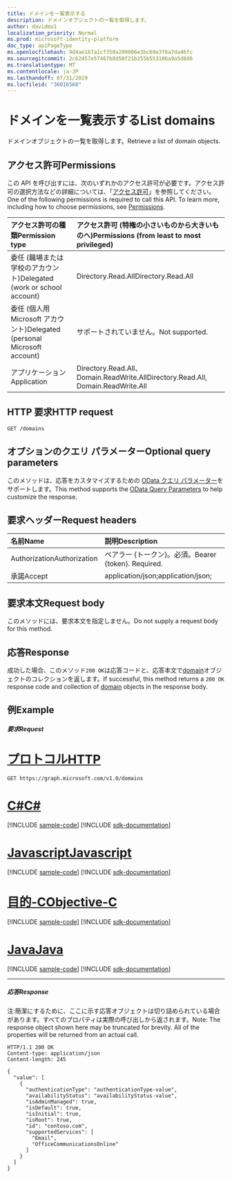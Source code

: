 ```yaml
---
title: ドメインを一覧表示する
description: ドメインオブジェクトの一覧を取得します。
author: davidmu1
localization_priority: Normal
ms.prod: microsoft-identity-platform
doc_type: apiPageType
ms.openlocfilehash: 9d4ae1b7a1cf350a209006e3bc69e3f6a7da46fc
ms.sourcegitcommit: 2c62457e57467b8d50f21b255b553106a9a5d8d6
ms.translationtype: MT
ms.contentlocale: ja-JP
ms.lasthandoff: 07/31/2019
ms.locfileid: "36016568"
---
```

# <a name="list-domains"></a><span data-ttu-id="1144e-103">ドメインを一覧表示する</span><span class="sxs-lookup"><span data-stu-id="1144e-103">List domains</span></span>

<span data-ttu-id="1144e-104">ドメインオブジェクトの一覧を取得します。</span><span class="sxs-lookup"><span data-stu-id="1144e-104">Retrieve a list of domain objects.</span></span>

## <a name="permissions"></a><span data-ttu-id="1144e-105">アクセス許可</span><span class="sxs-lookup"><span data-stu-id="1144e-105">Permissions</span></span>
<span data-ttu-id="1144e-p101">この API を呼び出すには、次のいずれかのアクセス許可が必要です。アクセス許可の選択方法などの詳細については、「[アクセス許可](/graph/permissions-reference)」を参照してください。</span><span class="sxs-lookup"><span data-stu-id="1144e-p101">One of the following permissions is required to call this API. To learn more, including how to choose permissions, see [Permissions](/graph/permissions-reference).</span></span>

|<span data-ttu-id="1144e-108">アクセス許可の種類</span><span class="sxs-lookup"><span data-stu-id="1144e-108">Permission type</span></span>      | <span data-ttu-id="1144e-109">アクセス許可 (特権の小さいものから大きいものへ)</span><span class="sxs-lookup"><span data-stu-id="1144e-109">Permissions (from least to most privileged)</span></span>              |
|:--------------------|:---------------------------------------------------------|
|<span data-ttu-id="1144e-110">委任 (職場または学校のアカウント)</span><span class="sxs-lookup"><span data-stu-id="1144e-110">Delegated (work or school account)</span></span> | <span data-ttu-id="1144e-111">Directory.Read.All</span><span class="sxs-lookup"><span data-stu-id="1144e-111">Directory.Read.All</span></span>    |
|<span data-ttu-id="1144e-112">委任 (個人用 Microsoft アカウント)</span><span class="sxs-lookup"><span data-stu-id="1144e-112">Delegated (personal Microsoft account)</span></span> | <span data-ttu-id="1144e-113">サポートされていません。</span><span class="sxs-lookup"><span data-stu-id="1144e-113">Not supported.</span></span>    |
|<span data-ttu-id="1144e-114">アプリケーション</span><span class="sxs-lookup"><span data-stu-id="1144e-114">Application</span></span> | <span data-ttu-id="1144e-115">Directory.Read.All、Domain.ReadWrite.All</span><span class="sxs-lookup"><span data-stu-id="1144e-115">Directory.Read.All, Domain.ReadWrite.All</span></span> |

## <a name="http-request"></a><span data-ttu-id="1144e-116">HTTP 要求</span><span class="sxs-lookup"><span data-stu-id="1144e-116">HTTP request</span></span>
<!-- { "blockType": "ignored" } -->
```http
GET /domains
```
## <a name="optional-query-parameters"></a><span data-ttu-id="1144e-117">オプションのクエリ パラメーター</span><span class="sxs-lookup"><span data-stu-id="1144e-117">Optional query parameters</span></span>
<span data-ttu-id="1144e-118">このメソッドは、応答をカスタマイズするための [OData クエリ パラメーター](https://developer.microsoft.com/graph/docs/concepts/query_parameters)をサポートします。</span><span class="sxs-lookup"><span data-stu-id="1144e-118">This method supports the [OData Query Parameters](https://developer.microsoft.com/graph/docs/concepts/query_parameters) to help customize the response.</span></span>

## <a name="request-headers"></a><span data-ttu-id="1144e-119">要求ヘッダー</span><span class="sxs-lookup"><span data-stu-id="1144e-119">Request headers</span></span>
| <span data-ttu-id="1144e-120">名前</span><span class="sxs-lookup"><span data-stu-id="1144e-120">Name</span></span>      |<span data-ttu-id="1144e-121">説明</span><span class="sxs-lookup"><span data-stu-id="1144e-121">Description</span></span>|
|:----------|:----------|
| <span data-ttu-id="1144e-122">Authorization</span><span class="sxs-lookup"><span data-stu-id="1144e-122">Authorization</span></span>  | <span data-ttu-id="1144e-p102">ベアラー {トークン}。必須。</span><span class="sxs-lookup"><span data-stu-id="1144e-p102">Bearer {token}. Required.</span></span>|
| <span data-ttu-id="1144e-125">承諾</span><span class="sxs-lookup"><span data-stu-id="1144e-125">Accept</span></span>         | <span data-ttu-id="1144e-126">application/json;</span><span class="sxs-lookup"><span data-stu-id="1144e-126">application/json;</span></span> |

## <a name="request-body"></a><span data-ttu-id="1144e-127">要求本文</span><span class="sxs-lookup"><span data-stu-id="1144e-127">Request body</span></span>
<span data-ttu-id="1144e-128">このメソッドには、要求本文を指定しません。</span><span class="sxs-lookup"><span data-stu-id="1144e-128">Do not supply a request body for this method.</span></span>

## <a name="response"></a><span data-ttu-id="1144e-129">応答</span><span class="sxs-lookup"><span data-stu-id="1144e-129">Response</span></span>

<span data-ttu-id="1144e-130">成功した場合、このメソッド`200 OK`は応答コードと、応答本文で[domain](../resources/domain.md)オブジェクトのコレクションを返します。</span><span class="sxs-lookup"><span data-stu-id="1144e-130">If successful, this method returns a `200 OK` response code and collection of [domain](../resources/domain.md) objects in the response body.</span></span>
## <a name="example"></a><span data-ttu-id="1144e-131">例</span><span class="sxs-lookup"><span data-stu-id="1144e-131">Example</span></span>
##### <a name="request"></a><span data-ttu-id="1144e-132">要求</span><span class="sxs-lookup"><span data-stu-id="1144e-132">Request</span></span>


# <a name="httptabhttp"></a>[<span data-ttu-id="1144e-133">プロトコル</span><span class="sxs-lookup"><span data-stu-id="1144e-133">HTTP</span></span>](#tab/http)
<!-- {
  "blockType": "request",
  "name": "get_domains"
}-->
```http
GET https://graph.microsoft.com/v1.0/domains
```
# <a name="ctabcsharp"></a>[<span data-ttu-id="1144e-134">C#</span><span class="sxs-lookup"><span data-stu-id="1144e-134">C#</span></span>](#tab/csharp)
[!INCLUDE [sample-code](../includes/snippets/csharp/get-domains-csharp-snippets.md)]
[!INCLUDE [sdk-documentation](../includes/snippets/snippets-sdk-documentation-link.md)]

# <a name="javascripttabjavascript"></a>[<span data-ttu-id="1144e-135">Javascript</span><span class="sxs-lookup"><span data-stu-id="1144e-135">Javascript</span></span>](#tab/javascript)
[!INCLUDE [sample-code](../includes/snippets/javascript/get-domains-javascript-snippets.md)]
[!INCLUDE [sdk-documentation](../includes/snippets/snippets-sdk-documentation-link.md)]

# <a name="objective-ctabobjc"></a>[<span data-ttu-id="1144e-136">目的-C</span><span class="sxs-lookup"><span data-stu-id="1144e-136">Objective-C</span></span>](#tab/objc)
[!INCLUDE [sample-code](../includes/snippets/objc/get-domains-objc-snippets.md)]
[!INCLUDE [sdk-documentation](../includes/snippets/snippets-sdk-documentation-link.md)]

# <a name="javatabjava"></a>[<span data-ttu-id="1144e-137">Java</span><span class="sxs-lookup"><span data-stu-id="1144e-137">Java</span></span>](#tab/java)
[!INCLUDE [sample-code](../includes/snippets/java/get-domains-java-snippets.md)]
[!INCLUDE [sdk-documentation](../includes/snippets/snippets-sdk-documentation-link.md)]

---

##### <a name="response"></a><span data-ttu-id="1144e-138">応答</span><span class="sxs-lookup"><span data-stu-id="1144e-138">Response</span></span>
<span data-ttu-id="1144e-p103">注:簡潔にするために、ここに示す応答オブジェクトは切り詰められている場合があります。すべてのプロパティは実際の呼び出しから返されます。</span><span class="sxs-lookup"><span data-stu-id="1144e-p103">Note: The response object shown here may be truncated for brevity. All of the properties will be returned from an actual call.</span></span>
<!-- {
  "blockType": "response",
  "truncated": true,
  "@odata.type": "microsoft.graph.domain",
  "isCollection": true
} -->
```http
HTTP/1.1 200 OK
Content-type: application/json
Content-length: 245

{
  "value": [
    {
      "authenticationType": "authenticationType-value",
      "availabilityStatus": "availabilityStatus-value",
      "isAdminManaged": true,
      "isDefault": true,
      "isInitial": true,
      "isRoot": true,
      "id": "contoso.com",
      "supportedServices": [
        "Email",
        "OfficeCommunicationsOnline"
      ]
    }
  ]
}
```

<!-- uuid: 8fcb5dbc-d5aa-4681-8e31-b001d5168d79
2015-10-25 14:57:30 UTC -->
<!-- {
  "type": "#page.annotation",
  "description": "List domains",
  "keywords": "",
  "section": "documentation",
  "tocPath": "",
  "suppressions": [
  ]
}-->
